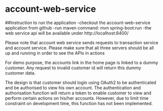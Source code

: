 # account-web-service
##Instruction to run the application
-checkout the account-web-service application from github
-run maven command: mvn spring-boot:run
-the web service api will be available under http://localhost:8400/


Please note that account web service sends requests to transaction service and account service. Please make sure that all three servers should be all up and running in order to see the APIs in actions

For demo purpose, the accounts link in the home page is linked to a dummy customer. 
Any request to invalid customer id will return this dummy customer data. 

The design is that customer should login using OAuth2 to be authenticated and be authorised to view his own account. 
The authentication and authorisation function will return a token to enable customer to view and perform certain actions on 
his/her accounts. However, due to limit time constraint on development time, this function has not been implemented. 